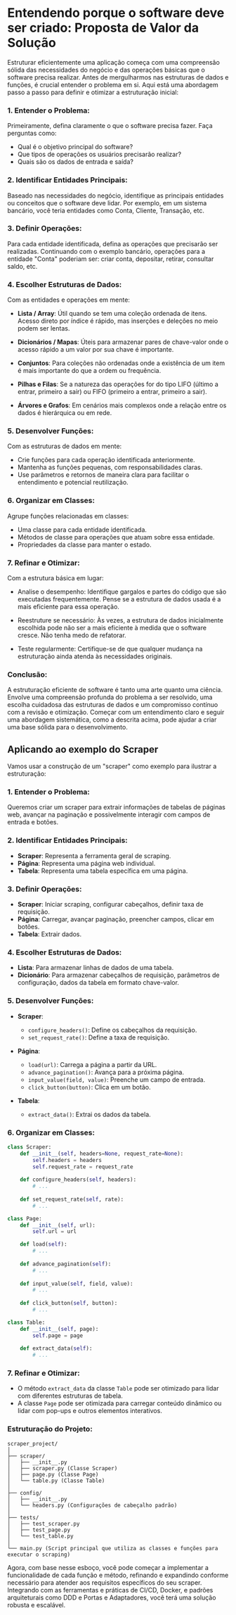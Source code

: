 # Entendendo porque o software deve ser criado: Proposta de Valor da Solução
Estruturar eficientemente uma aplicação começa com uma compreensão sólida das necessidades do negócio e das operações básicas que o software precisa realizar. Antes de mergulharmos nas estruturas de dados e funções, é crucial entender o problema em si. Aqui está uma abordagem passo a passo para definir e otimizar a estruturação inicial:

### 1. **Entender o Problema**:
Primeiramente, defina claramente o que o software precisa fazer. Faça perguntas como:

- Qual é o objetivo principal do software?
- Que tipos de operações os usuários precisarão realizar?
- Quais são os dados de entrada e saída?
  
### 2. **Identificar Entidades Principais**:
Baseado nas necessidades do negócio, identifique as principais entidades ou conceitos que o software deve lidar. Por exemplo, em um sistema bancário, você teria entidades como Conta, Cliente, Transação, etc.

### 3. **Definir Operações**:
Para cada entidade identificada, defina as operações que precisarão ser realizadas. Continuando com o exemplo bancário, operações para a entidade "Conta" poderiam ser: criar conta, depositar, retirar, consultar saldo, etc.

### 4. **Escolher Estruturas de Dados**:
Com as entidades e operações em mente:

- **Lista / Array**: Útil quando se tem uma coleção ordenada de itens. Acesso direto por índice é rápido, mas inserções e deleções no meio podem ser lentas.
  
- **Dicionários / Mapas**: Úteis para armazenar pares de chave-valor onde o acesso rápido a um valor por sua chave é importante.
  
- **Conjuntos**: Para coleções não ordenadas onde a existência de um item é mais importante do que a ordem ou frequência.
  
- **Pilhas e Filas**: Se a natureza das operações for do tipo LIFO (último a entrar, primeiro a sair) ou FIFO (primeiro a entrar, primeiro a sair).
  
- **Árvores e Grafos**: Em cenários mais complexos onde a relação entre os dados é hierárquica ou em rede.

### 5. **Desenvolver Funções**:
Com as estruturas de dados em mente:

- Crie funções para cada operação identificada anteriormente.
- Mantenha as funções pequenas, com responsabilidades claras.
- Use parâmetros e retornos de maneira clara para facilitar o entendimento e potencial reutilização.

### 6. **Organizar em Classes**:
Agrupe funções relacionadas em classes:

- Uma classe para cada entidade identificada.
- Métodos de classe para operações que atuam sobre essa entidade.
- Propriedades da classe para manter o estado.

### 7. **Refinar e Otimizar**:
Com a estrutura básica em lugar:

- Analise o desempenho: Identifique gargalos e partes do código que são executadas frequentemente. Pense se a estrutura de dados usada é a mais eficiente para essa operação.
  
- Reestruture se necessário: Às vezes, a estrutura de dados inicialmente escolhida pode não ser a mais eficiente à medida que o software cresce. Não tenha medo de refatorar.
  
- Teste regularmente: Certifique-se de que qualquer mudança na estruturação ainda atenda às necessidades originais.

### Conclusão:

A estruturação eficiente de software é tanto uma arte quanto uma ciência. Envolve uma compreensão profunda do problema a ser resolvido, uma escolha cuidadosa das estruturas de dados e um compromisso contínuo com a revisão e otimização. Começar com um entendimento claro e seguir uma abordagem sistemática, como a descrita acima, pode ajudar a criar uma base sólida para o desenvolvimento.


## Aplicando ao exemplo do Scraper
Vamos usar a construção de um "scraper" como exemplo para ilustrar a estruturação:

### 1. **Entender o Problema**:

Queremos criar um scraper para extrair informações de tabelas de páginas web, avançar na paginação e possivelmente interagir com campos de entrada e botões.

### 2. **Identificar Entidades Principais**:

- **Scraper**: Representa a ferramenta geral de scraping.
- **Página**: Representa uma página web individual.
- **Tabela**: Representa uma tabela específica em uma página.

### 3. **Definir Operações**:

- **Scraper**: Iniciar scraping, configurar cabeçalhos, definir taxa de requisição.
- **Página**: Carregar, avançar paginação, preencher campos, clicar em botões.
- **Tabela**: Extrair dados.

### 4. **Escolher Estruturas de Dados**:

- **Lista**: Para armazenar linhas de dados de uma tabela.
- **Dicionário**: Para armazenar cabeçalhos de requisição, parâmetros de configuração, dados da tabela em formato chave-valor.

### 5. **Desenvolver Funções**:

- **Scraper**:
  - `configure_headers()`: Define os cabeçalhos da requisição.
  - `set_request_rate()`: Define a taxa de requisição.

- **Página**:
  - `load(url)`: Carrega a página a partir da URL.
  - `advance_pagination()`: Avança para a próxima página.
  - `input_value(field, value)`: Preenche um campo de entrada.
  - `click_button(button)`: Clica em um botão.

- **Tabela**:
  - `extract_data()`: Extrai os dados da tabela.

### 6. **Organizar em Classes**:

```python
class Scraper:
    def __init__(self, headers=None, request_rate=None):
        self.headers = headers
        self.request_rate = request_rate
        
    def configure_headers(self, headers):
        # ... 
        
    def set_request_rate(self, rate):
        # ...

class Page:
    def __init__(self, url):
        self.url = url

    def load(self):
        # ...
        
    def advance_pagination(self):
        # ...
        
    def input_value(self, field, value):
        # ...
        
    def click_button(self, button):
        # ...

class Table:
    def __init__(self, page):
        self.page = page
        
    def extract_data(self):
        # ...
```

### 7. **Refinar e Otimizar**:

- O método `extract_data` da classe `Table` pode ser otimizado para lidar com diferentes estruturas de tabela.
- A classe `Page` pode ser otimizada para carregar conteúdo dinâmico ou lidar com pop-ups e outros elementos interativos.
  
### Estruturação do Projeto:

```
scraper_project/
│
├── scraper/
│   ├── __init__.py
│   ├── scraper.py (Classe Scraper)
│   ├── page.py (Classe Page)
│   └── table.py (Classe Table)
│
├── config/
│   ├── __init__.py
│   └── headers.py (Configurações de cabeçalho padrão)
│
├── tests/
│   ├── test_scraper.py
│   ├── test_page.py
│   └── test_table.py
│
└── main.py (Script principal que utiliza as classes e funções para executar o scraping)
```

Agora, com base nesse esboço, você pode começar a implementar a funcionalidade de cada função e método, refinando e expandindo conforme necessário para atender aos requisitos específicos do seu scraper. Integrando com as ferramentas e práticas de CI/CD, Docker, e padrões arquiteturais como DDD e Portas e Adaptadores, você terá uma solução robusta e escalável.